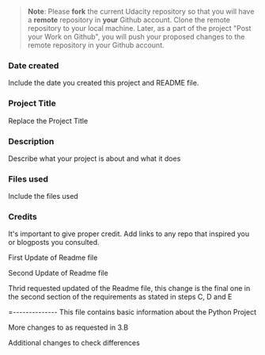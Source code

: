 >**Note**: Please **fork** the current Udacity repository so that you will have a **remote** repository in **your** Github account. Clone the remote repository to your local machine. Later, as a part of the project "Post your Work on Github", you will push your proposed changes to the remote repository in your Github account.

### Date created
Include the date you created this project and README file.

### Project Title
Replace the Project Title

### Description
Describe what your project is about and what it does

### Files used
Include the files used

### Credits
It's important to give proper credit. Add links to any repo that inspired you or blogposts you consulted.

First Update of Readme file

Second Update of Readme file


Thrid requested updated of the Readme file, this change is the final one in the second section of the requirements as stated in steps C, D and E

=--------------
This file contains basic information about the Python Project

More changes to as requested in 3.B


Additional changes to check differences
